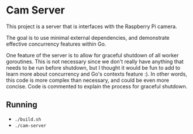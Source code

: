 # Cam Server

This project is a server that is interfaces with the Raspberry Pi camera.

The goal is to use minimal external dependencies, and demonstrate effective concurrency features within Go.

One feature of the server is to allow for graceful shutdown of all worker goroutines. This is not necessary since we don't really have anything that needs to be run before shutdown, but I thought it would be fun to add to learn more about concurrency and Go's contexts feature :). In other words, this code is more complex than necessary, and could be even more concise. Code is commented to explain the process for graceful shutdown.

## Running

- `./build.sh`
- `./cam-server`